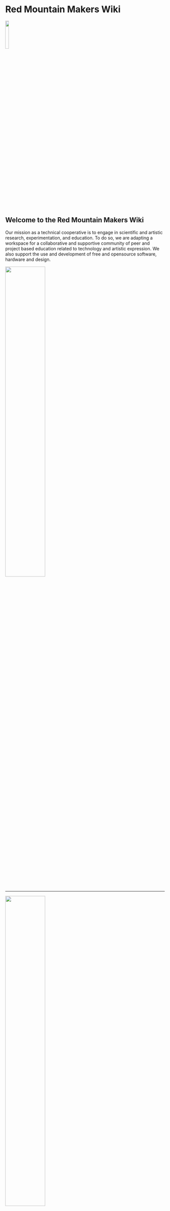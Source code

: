 # Red Mountain Makers Wiki
<img src="images/rmm_logo_2023.png" width=15% height=15%>

## Welcome to the Red Mountain Makers Wiki
Our mission as a technical cooperative is to engage in scientific and artistic research, experimentation, and education. To do so, we are adapting a workspace for a collaborative and supportive community of peer and project based education related to technology and artistic expression. We also support the use and development of free and opensource software, hardware and design.


<img src="images/directions-to-rmm.png" width=50% height=50%>

---
<img src="images/rmm_layout.png" width=50% height=50%>


| Space             |  Item |
:-------------------------:|:-------------------------:
 | [Wood Shop](Wood-Shop) | [Bandsaw](Kity-613-Bandsaw), [Table Saw](Saw-Stop-Table-Saw), [Miter Saw](), [Router Table](), [Planer](), [Jointer](), [Clamp Cart](), [Wood Lathe](), [Drill Press](), [Belt/Disc Sander](), [Oscilating Spindle Sander](), [Bench Grinder](), [Hand tools](), [Dust Collection/Air Filtration](), [Consumables]()
| [Metal Shop](Metal-Shop) | [Metal Lathe](), [20 Ton Press](), [Welders](), [Plasma Cutter](), [Acetylene Torch](), [Welding Tables](), [40" 3-in-1 Fabricating Machine](), [Hydraulic Hole Punching Tool](), [Horizontal/Vertical Bandsaw](), [Portable Deep Cut Bandsaw](), [Air Compressor](), [Bench Grinders](), [Forge](), [Anvils](), [Post Vise](), [Compact Bender](), [Throatless Shear](), [Metal Grinders](), [Kilns](), [Consumables]()
| [Electronics / 3d Printing]() | [SMD Rework Stations](), [Soldering Stations](), [Electronic Components](), [Reflow Oven](), [Digital Oscilloscope](), [FDM 3d Printers](), [Resin 3d Printer](), [Pressure Pot](), [Vacuum Chamber/Pump](), [3d Printing PC Console](), [Consumables]()
| [Laser Cutting](Laser-Cutting) | [100W CO<sub>2</sub> Laser Cutter](), [Laser Cutter PC Console](), [Chiller](), [Exhaust Fan]()
| [Bio Lab]() | 
| [Classroom / Sewing]() | [Industrial Sewing Machines](), [Sergers](), [Projector](), [Consumables]()
| [Entry / Lounge]() | [Refreshments]()
